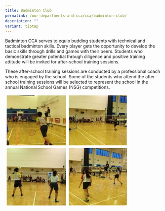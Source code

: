 ```yaml
---
title: Badminton Club
permalink: /our-departments-and-cca/cca/badminton-club/
description: ""
variant: tiptap
---
```

<p>Badminton CCA serves to equip budding students with technical and tactical
badminton skills. Every player gets the opportunity to develop the basic
skills through drills and games with their peers. Students who demonstrate
greater potential through diligence and positive training attitude will
be invited for after-school training sessions.</p>
<p>These after-school training sessions are conducted by a professional coach
who is engaged by the school. Some of the students who attend the after-school
training sessions will be selected to represent the school in the annual
National School Games (NSG) competitions.
<br>
</p>
<div class="isomer-image-wrapper">
<img style="width:80%" height="auto" width="100%" src="/images/badminton%20club.jpg">
</div>
<p></p>